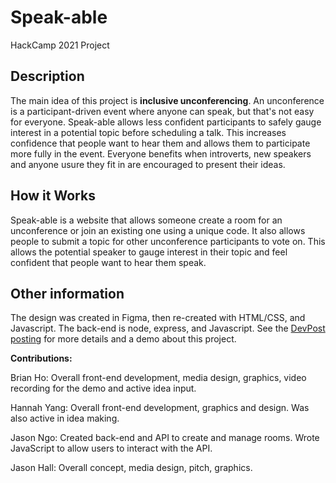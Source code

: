 # Speak-able
HackCamp 2021 Project

## Description ##
The main idea of this project is **inclusive unconferencing**. An unconference is a participant-driven event where anyone can speak, but that's not easy for everyone. Speak-able allows less confident participants to safely gauge interest in a potential topic before scheduling a talk. This increases confidence that people want to hear them and allows them to participate more fully in the event. Everyone benefits when introverts, new speakers and anyone usure they fit in are encouraged to present their ideas.

## How it Works ## 
Speak-able is a website that allows someone create a room for an unconference or join an existing one using a unique code. It also allows people to submit a topic for other unconference participants to vote on. This allows the potential speaker to gauge interest in their topic and feel confident that people want to hear them speak. 

## Other information ##
The design was created in Figma, then re-created with HTML/CSS, and Javascript. The back-end is node, express, and Javascript. See the [DevPost posting](https://devpost.com/software/speak-able-inclusive-unconferencing) for more details and a demo about this project. 

**Contributions:** 

Brian Ho: Overall front-end development, media design, graphics, video recording for the demo and active idea input.

Hannah Yang: Overall front-end development, graphics and design. Was also active in idea making.

Jason Ngo: Created back-end and API to create and manage rooms. Wrote JavaScript to allow users to interact with the API.

Jason Hall: Overall concept, media design, pitch, graphics.
